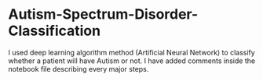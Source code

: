 # Autism-Spectrum-Disorder-Classification

I used deep learning algorithm method (Artificial Neural Network) to classify whether a patient will have Autism or not. I have added comments inside the notebook file describing every major steps.

